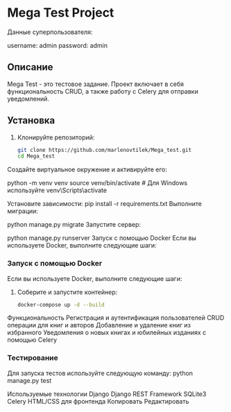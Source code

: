 # Mega Test Project

Данные суперпользователя:

username: admin
password: admin

## Описание

Mega Test - это тестовое задание. Проект включает в себя функциональность CRUD, а также работу с Celery для отправки уведомлений.

## Установка

1. Клонируйте репозиторий:

   ```bash
   git clone https://github.com/marlenovtilek/Mega_test.git
   cd Mega_test
Создайте виртуальное окружение и активируйте его:

python -m venv venv
source venv/bin/activate  # Для Windows используйте venv\Scripts\activate

Установите зависимости:
pip install -r requirements.txt
Выполните миграции:

python manage.py migrate
Запустите сервер:

python manage.py runserver
Запуск с помощью Docker
Если вы используете Docker, выполните следующие шаги:

### Запуск с помощью Docker

Если вы используете Docker, выполните следующие шаги:

1. Соберите и запустите контейнер:

   ```bash
   docker-compose up -d --build


Функциональность
Регистрация и аутентификация пользователей
CRUD операции для книг и авторов
Добавление и удаление книг из избранного
Уведомления о новых книгах и юбилейных изданиях с помощью Celery


### Тестирование
Для запуска тестов используйте следующую команду:
python manage.py test


Используемые технологии
Django
Django REST Framework
SQLite3
Celery
HTML/CSS для фронтенда
Копировать
Редактировать


